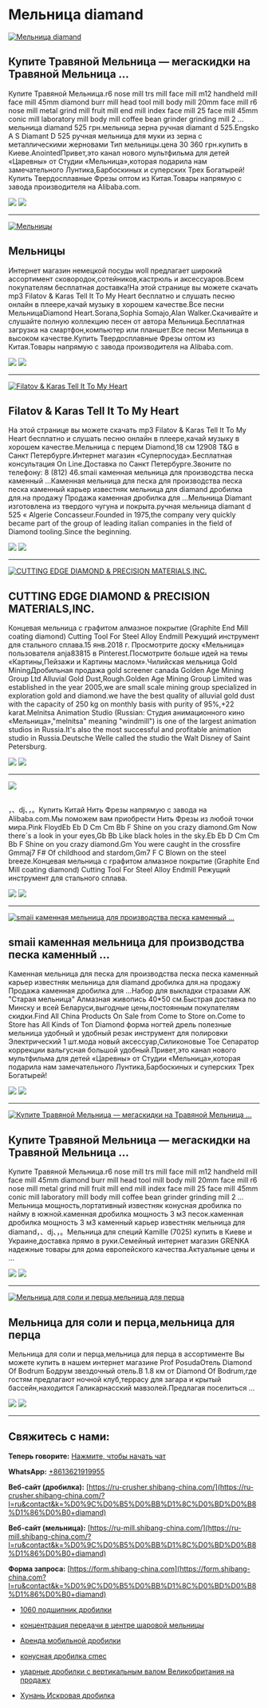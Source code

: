 # Мельница diamand

<a href="https://swt.shibang-china.com/?l=ru&img&k=%D0%9C%D0%B5%D0%BB%D1%8C%D0%BD%D0%B8%D1%86%D0%B0+diamand" target="_blank">![Мельница diamand](http://static.shibang-china.com/all-800x300/1379.jpg)</a>

## Купите Травяной Мельница — мегаскидки на Травяной Мельница …
Купите Травяной Мельница.r6 nose mill trs mill face mill m12 handheld mill face mill 45mm diamond burr mill head tool mill body mill 20mm face mill r6 nose mill metal grind mill fruit mill end mill index face mill 25 face mill 45mm conic mill laboratory mill body mill coffee bean grinder grinding mill 2 …мельница diamand 525 грн.мельница зерна ручная diamant d 525.Engsko A S Diamant D 525 ручная мельница для муки из зерна с металлическими жерновами Тип мельницы.цена 30 360 грн.купить в Киеве.AnointedПривет,это канал нового мультфильма для детей &#171;Царевны&#187; от Студии &#171;Мельница&#187;,которая подарила нам замечательного Лунтика,Барбоскиных и суперских Трех Богатырей!Купить Твердосплавные Фрезы оптом из Китая.Товары напрямую с завода производителя на Alibaba.com.


<a href="https://whatsapp.shibangsoft.com/WhatsApp.php" target="_blank" title="WhatsApp">![](http://static.shibang-china.com/icon/whatsapp.png)</a> <a href="https://swt.shibang-china.com/?l=ru&icon&k=%D0%9C%D0%B5%D0%BB%D1%8C%D0%BD%D0%B8%D1%86%D0%B0+diamand" target="_blank">![](http://static.shibang-china.com/icon/chat-ru.png)</a>

---

<a href="https://swt.shibang-china.com/?l=ru&img&k=%D0%9C%D0%B5%D0%BB%D1%8C%D0%BD%D0%B8%D1%86%D0%B0+diamand" target="_blank">![Мельницы](http://static.shibang-china.com/all-800x300/1395.jpg)</a>

## Мельницы
Интернет магазин немецкой посуды woll предлагает широкий ассортимент сковородок,сотейников,кастрюль и аксессуаров.Всем покупателям бесплатная доставка!На этой странице вы можете скачать mp3 Filatov &amp; Karas Tell It To My Heart бесплатно и слушать песню онлайн в плеере,качай музыку в хорошем качестве.Все песни МельницаDiamond Heart.Sorana,Sophia Somajo,Alan Walker.Скачивайте и слушайте полную коллекцию песен от автора Мельница.Бесплатная загрузка на смартфон,компьютер или планшет.Все песни Мельница в высоком качестве.Купить Твердосплавные Фрезы оптом из Китая.Товары напрямую с завода производителя на Alibaba.com.


<a href="https://whatsapp.shibangsoft.com/WhatsApp.php" target="_blank" title="WhatsApp">![](http://static.shibang-china.com/icon/whatsapp.png)</a> <a href="https://swt.shibang-china.com/?l=ru&icon&k=%D0%9C%D0%B5%D0%BB%D1%8C%D0%BD%D0%B8%D1%86%D0%B0+diamand" target="_blank">![](http://static.shibang-china.com/icon/chat-ru.png)</a>

---

<a href="https://swt.shibang-china.com/?l=ru&img&k=%D0%9C%D0%B5%D0%BB%D1%8C%D0%BD%D0%B8%D1%86%D0%B0+diamand" target="_blank">![Filatov &amp; Karas Tell It To My Heart](http://static.shibang-china.com/all-800x300/1119.jpg)</a>

## Filatov &amp; Karas Tell It To My Heart
На этой странице вы можете скачать mp3 Filatov &amp; Karas Tell It To My Heart бесплатно и слушать песню онлайн в плеере,качай музыку в хорошем качестве.Мельница с перцем Diamond,18 см 12908 T&amp;G в Санкт Петербурге.Интернет магазин &#171;Суперпосуда&#187;.Бесплатная консультация On Line.Доставка по Санкт Петербурге.Звоните по телефону: 8 (812) 46.smaii каменная мельница для производства песка каменный …Каменная мельница для песка для производства песка песка каменный карьер известняк мельница для diamand дробилка для.на продажу Продажа каменная дробилка для …Мельница Diamant изготовлена из твердого чугуна и покрыта.ручная мельница diamant d 525 &#171; Algerie Concasseur.Founded in 1975,the company very quickly became part of the group of leading italian companies in the field of Diamond tooling.Since the beginning.


<a href="https://whatsapp.shibangsoft.com/WhatsApp.php" target="_blank" title="WhatsApp">![](http://static.shibang-china.com/icon/whatsapp.png)</a> <a href="https://swt.shibang-china.com/?l=ru&icon&k=%D0%9C%D0%B5%D0%BB%D1%8C%D0%BD%D0%B8%D1%86%D0%B0+diamand" target="_blank">![](http://static.shibang-china.com/icon/chat-ru.png)</a>

---

<a href="https://swt.shibang-china.com/?l=ru&img&k=%D0%9C%D0%B5%D0%BB%D1%8C%D0%BD%D0%B8%D1%86%D0%B0+diamand" target="_blank">![CUTTING EDGE DIAMOND &amp; PRECISION MATERIALS,INC.](http://static.shibang-china.com/all-800x300/199.jpg)</a>

## CUTTING EDGE DIAMOND &amp; PRECISION MATERIALS,INC.
Концевая мельница с графитом алмазное покрытие (Graphite End Mill coating diamond) Cutting Tool For Steel Alloy Endmill Режущий инструмент для стального сплава.15 янв.2018 г. Просмотрите доску &#171;Мельница&#187; пользователя anja83815 в Pinterest.Посмотрите больше идей на темы &#171;Картины,Пейзажи и Картины маслом&#187;.Чилийская мельница Gold MiningДробильная продажа gold screener canada Golden Age Mining Group Ltd Alluvial Gold Dust,Rough.Golden Age Mining Group Limited was established in the year 2005,we are small scale mining group specialized in exploration gold and diamond.we have the best quality of alluvial gold dust with the capacity of 250 kg on monthly basis with purity of 95%,+22 karat.Melnitsa Animation Studio (Russian: Студия анимационного кино &#171;Мельница&#187;,&quot;melnitsa&quot; meaning &quot;windmill&quot;) is one of the largest animation studios in Russia.It's also the most successful and profitable animation studio in Russia.Deutsche Welle called the studio the Walt Disney of Saint Petersburg.


<a href="https://whatsapp.shibangsoft.com/WhatsApp.php" target="_blank" title="WhatsApp">![](http://static.shibang-china.com/icon/whatsapp.png)</a> <a href="https://swt.shibang-china.com/?l=ru&icon&k=%D0%9C%D0%B5%D0%BB%D1%8C%D0%BD%D0%B8%D1%86%D0%B0+diamand" target="_blank">![](http://static.shibang-china.com/icon/chat-ru.png)</a>

---

<a href="https://swt.shibang-china.com/?l=ru&img&k=%D0%9C%D0%B5%D0%BB%D1%8C%D0%BD%D0%B8%D1%86%D0%B0+diamand" target="_blank">![](http://static.shibang-china.com/all-800x300/150.jpg)</a>

## 
，、dj、，。Купить Китай Нить Фрезы напрямую с завода на Alibaba.com.Мы поможем вам приобрести Нить Фрезы из любой точки мира.Pink FloydEb Eb D Cm Cm Bb F Shine on you crazy diamond.Gm Now there&#180;s a look in your eyes,Gb Bb Like black holes in the sky.Eb Eb D Cm Cm Bb F Shine on you crazy diamond.Gm You were caught in the crossfire Gmmaj7 F# Of childhood and stardom,Gm7 F C Blown on the steel breeze.Концевая мельница с графитом алмазное покрытие (Graphite End Mill coating diamond) Cutting Tool For Steel Alloy Endmill Режущий инструмент для стального сплава.


<a href="https://whatsapp.shibangsoft.com/WhatsApp.php" target="_blank" title="WhatsApp">![](http://static.shibang-china.com/icon/whatsapp.png)</a> <a href="https://swt.shibang-china.com/?l=ru&icon&k=%D0%9C%D0%B5%D0%BB%D1%8C%D0%BD%D0%B8%D1%86%D0%B0+diamand" target="_blank">![](http://static.shibang-china.com/icon/chat-ru.png)</a>

---

<a href="https://swt.shibang-china.com/?l=ru&img&k=%D0%9C%D0%B5%D0%BB%D1%8C%D0%BD%D0%B8%D1%86%D0%B0+diamand" target="_blank">![smaii каменная мельница для производства песка каменный …](http://static.shibang-china.com/all-800x300/1146.jpg)</a>

## smaii каменная мельница для производства песка каменный …
Каменная мельница для песка для производства песка песка каменный карьер известняк мельница для diamand дробилка для.на продажу Продажа каменная дробилка для …Набор для выкладки стразами АЖ &quot;Старая мельница&quot; Алмазная живопись 40*50 см.Быстрая доставка по Минску и всей Беларуси,выгодные цены,постоянным покупателям скидки.Find All China Products On Sale from Come to Store on.Come to Store has All Kinds of Топ Diamond форма ногтей дрель полезные мельница удобный и удобный резак инструмент для полировки Электрический 1 шт.мода новый аксессуар,Силиконовые Toe Сепаратор коррекции вальгусная большой удобный.Привет,это канал нового мультфильма для детей &#171;Царевны&#187; от Студии &#171;Мельница&#187;,которая подарила нам замечательного Лунтика,Барбоскиных и суперских Трех Богатырей!


<a href="https://whatsapp.shibangsoft.com/WhatsApp.php" target="_blank" title="WhatsApp">![](http://static.shibang-china.com/icon/whatsapp.png)</a> <a href="https://swt.shibang-china.com/?l=ru&icon&k=%D0%9C%D0%B5%D0%BB%D1%8C%D0%BD%D0%B8%D1%86%D0%B0+diamand" target="_blank">![](http://static.shibang-china.com/icon/chat-ru.png)</a>

---

<a href="https://swt.shibang-china.com/?l=ru&img&k=%D0%9C%D0%B5%D0%BB%D1%8C%D0%BD%D0%B8%D1%86%D0%B0+diamand" target="_blank">![Купите Травяной Мельница — мегаскидки на Травяной Мельница …](http://static.shibang-china.com/all-800x300/1530.jpg)</a>

## Купите Травяной Мельница — мегаскидки на Травяной Мельница …
Купите Травяной Мельница.r6 nose mill trs mill face mill m12 handheld mill face mill 45mm diamond burr mill head tool mill body mill 20mm face mill r6 nose mill metal grind mill fruit mill end mill index face mill 25 face mill 45mm conic mill laboratory mill body mill coffee bean grinder grinding mill 2 …Мельница мощность,портативный известняк конусная дробилка по найму в южной.каменная дробилка мощность 3 м3 песок.каменная дробилка мощность 3 м3 каменный карьер известняк мельница для diamand，、dj、，。Мельница для специй Kamille (7025) купить в Киеве и Украине,доставка прямо в руки.Семейный интернет магазин GRENKA надежные товары для дома европейского качества.Актуальные цены и …


<a href="https://whatsapp.shibangsoft.com/WhatsApp.php" target="_blank" title="WhatsApp">![](http://static.shibang-china.com/icon/whatsapp.png)</a> <a href="https://swt.shibang-china.com/?l=ru&icon&k=%D0%9C%D0%B5%D0%BB%D1%8C%D0%BD%D0%B8%D1%86%D0%B0+diamand" target="_blank">![](http://static.shibang-china.com/icon/chat-ru.png)</a>

---

<a href="https://swt.shibang-china.com/?l=ru&img&k=%D0%9C%D0%B5%D0%BB%D1%8C%D0%BD%D0%B8%D1%86%D0%B0+diamand" target="_blank">![Мельница для соли и перца,мельница для перца](http://static.shibang-china.com/all-800x300/671.jpg)</a>

## Мельница для соли и перца,мельница для перца
Мельница для соли и перца,мельница для перца в ассортименте Вы можете купить в нашем интернет магазине Prof PosudaОтель Diamond Of Bodrum Бодрум звездочный отель.В 1.8 км от Diamond Of Bodrum,где гостям предлагают ночной клуб,террасу для загара и крытый бассейн,находится Галикарнасский мавзолей.Предлагая поселиться …

<a href="https://whatsapp.shibangsoft.com/WhatsApp.php" target="_blank" title="WhatsApp">![](http://static.shibang-china.com/icon/whatsapp.png)</a> <a href="https://swt.shibang-china.com/?l=ru&icon&k=%D0%9C%D0%B5%D0%BB%D1%8C%D0%BD%D0%B8%D1%86%D0%B0+diamand" target="_blank">![](http://static.shibang-china.com/icon/chat-ru.png)</a>

---
## Свяжитесь с нами:

**Теперь говорите:** [Нажмите, чтобы начать чат](https://swt.shibang-china.com?l=ru&contact&k=%D0%9C%D0%B5%D0%BB%D1%8C%D0%BD%D0%B8%D1%86%D0%B0+diamand)

**WhatsApp:**  [+8613621919955](https://whatsapp.shibangsoft.com/WhatsApp.php)

**Веб-сайт (дробилка):** [https://ru-crusher.shibang-china.com/](https://ru-crusher.shibang-china.com/?l=ru&contact&k=%D0%9C%D0%B5%D0%BB%D1%8C%D0%BD%D0%B8%D1%86%D0%B0+diamand)

**Веб-сайт (мельница):** [https://ru-mill.shibang-china.com/](https://ru-mill.shibang-china.com/?l=ru&contact&k=%D0%9C%D0%B5%D0%BB%D1%8C%D0%BD%D0%B8%D1%86%D0%B0+diamand)

**Форма запроса:** [https://form.shibang-china.com](https://form.shibang-china.com?l=ru&contact&k=%D0%9C%D0%B5%D0%BB%D1%8C%D0%BD%D0%B8%D1%86%D0%B0+diamand)

* [1060 подшипник дробилки](../131/1060%20%D0%BF%D0%BE%D0%B4%D1%88%D0%B8%D0%BF%D0%BD%D0%B8%D0%BA%20%D0%B4%D1%80%D0%BE%D0%B1%D0%B8%D0%BB%D0%BA%D0%B8.md)

* [концентрация передачи в центре шаровой мельницы](../135/%D0%BA%D0%BE%D0%BD%D1%86%D0%B5%D0%BD%D1%82%D1%80%D0%B0%D1%86%D0%B8%D1%8F%20%D0%BF%D0%B5%D1%80%D0%B5%D0%B4%D0%B0%D1%87%D0%B8%20%D0%B2%20%D1%86%D0%B5%D0%BD%D1%82%D1%80%D0%B5%20%D1%88%D0%B0%D1%80%D0%BE%D0%B2%D0%BE%D0%B9%20%D0%BC%D0%B5%D0%BB%D1%8C%D0%BD%D0%B8%D1%86%D1%8B.md)

* [Аренда мобильной дробилки](../133/%D0%90%D1%80%D0%B5%D0%BD%D0%B4%D0%B0%20%D0%BC%D0%BE%D0%B1%D0%B8%D0%BB%D1%8C%D0%BD%D0%BE%D0%B9%20%D0%B4%D1%80%D0%BE%D0%B1%D0%B8%D0%BB%D0%BA%D0%B8.md)

* [конусная дробилка cmec](../133/%D0%BA%D0%BE%D0%BD%D1%83%D1%81%D0%BD%D0%B0%D1%8F%20%D0%B4%D1%80%D0%BE%D0%B1%D0%B8%D0%BB%D0%BA%D0%B0%20cmec.md)

* [ударные дробилки с вертикальным валом Великобритания на продажу](../135/%D1%83%D0%B4%D0%B0%D1%80%D0%BD%D1%8B%D0%B5%20%D0%B4%D1%80%D0%BE%D0%B1%D0%B8%D0%BB%D0%BA%D0%B8%20%D1%81%20%D0%B2%D0%B5%D1%80%D1%82%D0%B8%D0%BA%D0%B0%D0%BB%D1%8C%D0%BD%D1%8B%D0%BC%20%D0%B2%D0%B0%D0%BB%D0%BE%D0%BC%20%D0%92%D0%B5%D0%BB%D0%B8%D0%BA%D0%BE%D0%B1%D1%80%D0%B8%D1%82%D0%B0%D0%BD%D0%B8%D1%8F%20%D0%BD%D0%B0%20%D0%BF%D1%80%D0%BE%D0%B4%D0%B0%D0%B6%D1%83.md)

* [Хунань Искровая дробилка](../134/%D0%A5%D1%83%D0%BD%D0%B0%D0%BD%D1%8C%20%D0%98%D1%81%D0%BA%D1%80%D0%BE%D0%B2%D0%B0%D1%8F%20%D0%B4%D1%80%D0%BE%D0%B1%D0%B8%D0%BB%D0%BA%D0%B0.md)